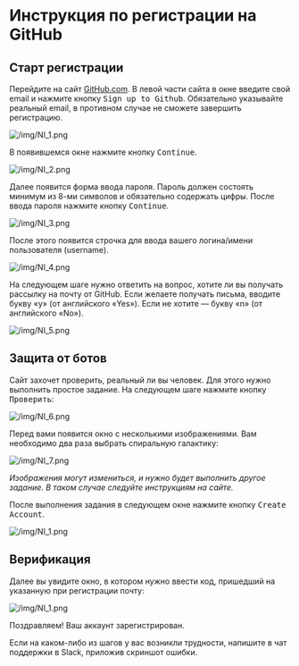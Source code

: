 # Инструкция по регистрации на GitHub
## Старт регистрации 

Перейдите на сайт [GitHub.com](https://github.com).
В левой части сайта в окне введите свой email и нажмите кнопку <kbd>Sign up to Github</kbd>. Обязательно указывайте реальный email, в противном случае не сможете завершить регистрацию.

![/img/NI_1.png](https://github.com/MihailOkatev/guides/blob/master/github/img/NI_1.png)

В появившемся окне нажмите кнопку <kbd>Continue</kbd>.

![/img/NI_2.png](https://github.com/MihailOkatev/guides/blob/master/github/img/NI_2.png)

Далее появится форма ввода пароля. Пароль должен состоять минимум из 8-ми символов и обязательно содержать цифры. После ввода пароля нажмите кнопку  <kbd>Continue</kbd>.

![/img/NI_3.png](https://github.com/MihailOkatev/guides/blob/master/github/img/NI_3.png)

После этого появится строчка для ввода вашего логина/имени пользователя (username).

![/img/NI_4.png](https://github.com/MihailOkatev/guides/blob/master/github/img/NI_4.png)

На следующем шаге нужно ответить на вопрос, хотите ли вы получать рассылку на почту от GitHub.
Если желаете получать письма, вводите букву «y» (от английского «Yes»). Если не хотите — букву «n» (от английского «No»).

![/img/NI_5.png](https://github.com/MihailOkatev/guides/blob/master/github/img/NI_5.png)

## Защита от ботов

Сайт захочет проверить, реальный ли вы человек. Для этого нужно выполнить простое задание. 
На следующем шаге нажмите кнопку <kbd>Проверить</kbd>:

![/img/NI_6.png](https://github.com/MihailOkatev/guides/blob/master/github/img/NI_6.png)

Перед вами появится окно с несколькими изображениями. Вам необходимо два раза выбрать спиральную галактику:

![/img/NI_7.png](https://github.com/MihailOkatev/guides/blob/master/github/img/NI_7.png)

_Изображения могут измениться, и нужно будет выполнить другое задание. В таком случае следуйте инструкциям на сайте._


После выполнения задания в следующем окне нажмите кнопку <kbd>Create Account</kbd>.

![/img/NI_1.png](https://github.com/MihailOkatev/guides/blob/master/github/img/NI_8.png)

## Верификация
Далее вы увидите окно, в котором нужно ввести код, пришедший на указанную при регистрации почту: 

![/img/NI_1.png](https://github.com/MihailOkatev/guides/blob/master/github/img/NI_9.png)

Поздравляем! Ваш аккаунт зарегистрирован.

Если на каком-либо из шагов у вас возникли трудности, напишите в чат поддержки в Slack, приложив скриншот ошибки.
